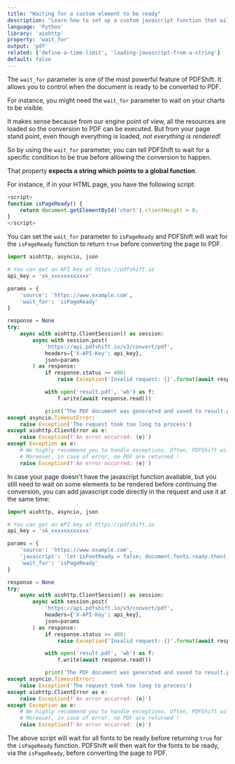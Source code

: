 ```yaml
---
title: "Waiting for a custom element to be ready"
description: "Learn how to set up a custom javascript function that will waits for a specific condition to become true before allowing the conversion to happen. This is very interesting for waiting on charts to be generated, or custom fonts to be loaded. With PDFShift's API, this can easily be done using Python and the aiohttp library."
language: 'Python'
library: 'aiohttp'
property: 'wait_for'
output: 'pdf'
related: ['define-a-time-limit', 'loading-javascript-from-a-string']
default: false
---
```


The `wait_for` parameter is one of the most powerful feature of PDFShift. It allows you to control when the document is ready to be converted to PDF.

For instance, you might need the `wait_for` parameter to wait on your charts to be visible.

It makes sense because from our engine point of view, all the resources are loaded so the conversion to PDF can be executed. But from your page stand point, even though everything is loaded, _not everything is rendered_!

So by using the `wait_for` parameter, you can tell PDFShift to wait for a specific condition to be true before allowing the conversion to happen.

That property **expects a string which points to a global function**.

For instance, if in your HTML page, you have the following script:

```javascript
<script>
function isPageReady() {
    return document.getElementById('chart').clientHeight > 0;
}
</script>
```

You can set the `wait_for` parameter to `isPageReady` and PDFShift will wait for the `isPageReady` function to return `true` before converting the page to PDF.


```python
import aiohttp, asyncio, json

# You can get an API key at https://pdfshift.io
api_key = 'sk_xxxxxxxxxxxx'

params = {
    'source': 'https://www.example.com',
    'wait_for': 'isPageReady'
}

response = None
try:
    async with aiohttp.ClientSession() as session:
        async with session.post(
            'https://api.pdfshift.io/v3/convert/pdf',
            headers={'X-API-Key': api_key},
            json=params
        ) as response:
            if response.status >= 400:
                raise Exception('Invalid request: {}'.format(await response.text()))

            with open('result.pdf', 'wb') as f:
                f.write(await response.read())

            print('The PDF document was generated and saved to result.pdf')
except asyncio.TimeoutError:
    raise Exception('The request took too long to process')
except aiohttp.ClientError as e:
    raise Exception(f'An error occurred: {e}')
except Exception as e:
    # We highly recommend you to handle exceptions. Often, PDFShift will provide you with a clear explanation about what happened.
    # Moreover, in case of error, no PDF are returned !
    raise Exception(f'An error occurred: {e}')
```

In case your page doesn't have the javascript function available, but you still need to wait on some elements to be rendered before continuing the conversion, you can add javascript code directly in the request and use it at the same time:

```python
import aiohttp, asyncio, json

# You can get an API key at https://pdfshift.io
api_key = 'sk_xxxxxxxxxxxx'

params = {
    'source': 'https://www.example.com',
    'javascript': 'let isFontReady = false; document.fonts.ready.then(() => isFontReady = true); function isPageReady() { return isFontReady; }',
    'wait_for': 'isPageReady'
}

response = None
try:
    async with aiohttp.ClientSession() as session:
        async with session.post(
            'https://api.pdfshift.io/v3/convert/pdf',
            headers={'X-API-Key': api_key},
            json=params
        ) as response:
            if response.status >= 400:
                raise Exception('Invalid request: {}'.format(await response.text()))

            with open('result.pdf', 'wb') as f:
                f.write(await response.read())

            print('The PDF document was generated and saved to result.pdf')
except asyncio.TimeoutError:
    raise Exception('The request took too long to process')
except aiohttp.ClientError as e:
    raise Exception(f'An error occurred: {e}')
except Exception as e:
    # We highly recommend you to handle exceptions. Often, PDFShift will provide you with a clear explanation about what happened.
    # Moreover, in case of error, no PDF are returned !
    raise Exception(f'An error occurred: {e}')
```

The above script will wait for all fonts to be ready before returning `true` for the `isPageReady` function.
PDFShift will then wait for the fonts to be ready, via the `isPageReady`, before converting the page to PDF.